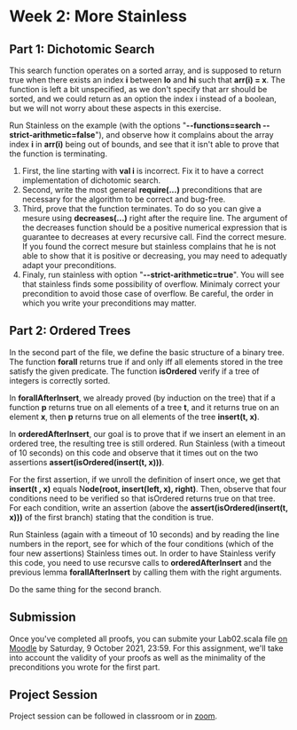 # Week 2: More Stainless

## Part 1: Dichotomic Search

This search function operates on a sorted array, and is supposed to return true when there exists an index **i** between **lo** and **hi** such that **arr(i) = x**. The function is left a bit unspecified, as we don't specify that arr should be sorted, and we could return as an option the index i instead of a boolean, but we will not worry about these aspects in this exercise.

Run Stainless on the example (with the options "**--functions=search --strict-arithmetic=false**"), and observe how it complains about the array index **i** in **arr(i)** being out of bounds, and see that it isn't able to prove that the function is terminating.
1. First, the line starting with **val i** is incorrect. Fix it to have a correct implementation of dichotomic search. 
1. Second, write the most general **require(...)** preconditions that are necessary for the algorithm to be correct and bug-free. 
1. Third, prove that the function terminates. To do so you can give a mesure using **decreases(...)** right after the require line. The argument of the decreases function should be a positive numerical expression that is guarantee to decreases at every recursive call. Find the correct mesure. If you found the correct mesure but stainless complains that he is not able to show that it is positive or decreasing, you may need to adequatly adapt your preconditions.
1. Finaly, run stainless with option "**--strict-arithmetic=true**". You will see that stainless finds some possibility of overflow. Minimaly correct your precondition to avoid those case of overflow. Be careful, the order in which you write your preconditions may matter.


## Part 2: Ordered  Trees

In the second part of the file, we define the basic structure of a binary tree. The function **forall** returns true if and only iff all elements stored in the tree satisfy the given predicate. The function **isOrdered** verify if a tree of integers is correctly sorted.

In **forallAfterInsert**, we already proved (by induction on the tree) that if a function **p** returns true on all elements of a tree **t**, and it returns true on an element **x**, then **p** returns true on all elements of the tree **insert(t, x)**.

In **orderedAfterInsert**, our goal is to prove that if we insert an element in an ordered tree, the resulting tree is still ordered. Run Stainless (with a timeout of 10 seconds) on this code and observe that it times out on the two assertions **assert(isOrdered(insert(t, x)))**.

For the first assertion, if we unroll the definition of insert once, we get that **insert(t , x)** equals N**ode(root, insert(left, x), right)**. Then, observe that four conditions need to be verified so that isOrdered returns true on that tree. For each condition, write an assertion (above the **assert(isOrdered(insert(t, x)))** of the first branch) stating that the condition is true.

Run Stainless (again with a timeout of 10 seconds) and by reading the line numbers in the report, see for which of the four conditions (which of the four new assertions) Stainless times out. In order to have Stainless verify this code, you need to use recursve calls to **orderedAfterInsert** and the previous lemma **forallAfterInsert** by calling them with the right arguments.

Do the same thing for the second branch. 


## Submission
Once you've completed all proofs, you can submite your Lab02.scala file [on Moodle](https://moodle.epfl.ch/mod/assign/view.php?id=1169500) by Saturday, 9 October 2021, 23:59. For this assignment, we'll take into account the validity of your proofs as well as the minimality of the preconditions you wrote for the first part.

## Project Session
Project session can be followed in classroom or in [zoom](https://epfl.zoom.us/j/69030789600).
